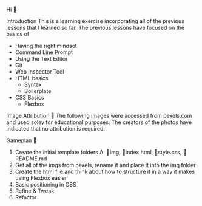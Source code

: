 Hi 👋

Introduction 
This is a learning exercise incorporating all of the previous lessons that I learned so far. The previous lessons have focused on the basics of
- Having the right mindset
- Command Line Prompt
- Using the Text Editor
- Git
- Web Inspector Tool
- HTML basics
  - Syntax
  - Boilerplate
- CSS Basics
  - Flexbox


Image Attribution 📸
The following images were accessed from pexels.com and used soley for educational purposes.
The creators of the photos have indicated that no attribution is required.

Gameplan 🛅
1. Create the initial template folders
  A. 📁img, 📃index.html, 📃style.css, 📃README.md
2. Get all of the imgs from pexels, rename it and place it into the img folder
3. Create the html file and think about how to structure it in a way it makes using Flexbox easier
4. Basic positioning in CSS 
5. Refine & Tweak
6. Refactor
